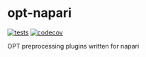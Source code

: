 # opt-napari

[![tests](https://github.com/palec87/opt-napari/actions/workflows/test-plugin.yml/badge.svg)](https://github.com/palec87/opt-napari/actions/workflows/test-plugin.yml)
[![codecov](https://codecov.io/github/palec87/opt-napari/graph/badge.svg?token=2RMBWECCDS)](https://codecov.io/github/palec87/opt-napari)

OPT preprocessing plugins written for napari
